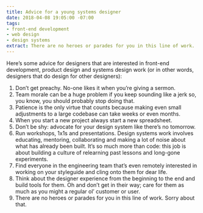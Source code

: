 ```yaml
---
title: Advice for a young systems designer
date: 2018-04-08 19:05:00 -07:00
tags:
- front-end development
- web design
- design systems
extract: There are no heroes or parades for you in this line of work.
---
```


Here’s some advice for designers that are interested in front-end development, product design and systems design work (or in other words, designers that do design for other designers): 

1. Don’t get preachy. No-one likes it when you’re giving a sermon.
2. Team morale can be a huge problem if you keep sounding like a jerk so, you know, you should probably stop doing that.
3. Patience is the only virtue that counts because making even small adjustments to a large codebase can take weeks or even months.
4. When you start a new project always start a new spreadsheet.
5. Don’t be shy: advocate for your design system like there’s no tomorrow. 
6. Run workshops, 1x1s and presentations. Design systems work involves educating, mentoring, collaborating and making a lot of noise about what has already been built. It’s so much more than code: this job is about building a culture of relearning past lessons and long-gone experiments.
7. Find everyone in the engineering team that’s even remotely interested in working on your styleguide and cling onto them for dear life.
8. Think about the designer experience from the beginning to the end and build tools for them. Oh and don’t get in their way; care for them as much as you might a regular ol’ customer or user.
9. There are no heroes or parades for you in this line of work. Sorry about that.